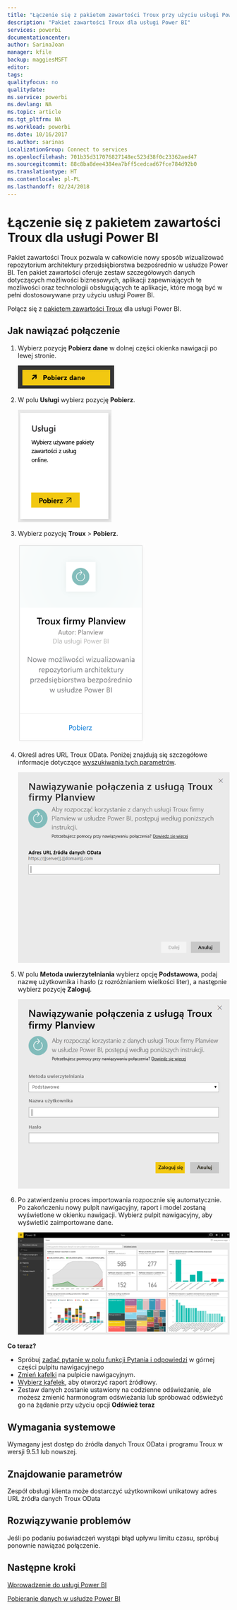 ```yaml
---
title: "Łączenie się z pakietem zawartości Troux przy użyciu usługi Power BI"
description: "Pakiet zawartości Troux dla usługi Power BI"
services: powerbi
documentationcenter: 
author: SarinaJoan
manager: kfile
backup: maggiesMSFT
editor: 
tags: 
qualityfocus: no
qualitydate: 
ms.service: powerbi
ms.devlang: NA
ms.topic: article
ms.tgt_pltfrm: NA
ms.workload: powerbi
ms.date: 10/16/2017
ms.author: sarinas
LocalizationGroup: Connect to services
ms.openlocfilehash: 701b35d317076827148ec523d38f0c23362aed47
ms.sourcegitcommit: 88c8ba8dee4384ea7bff5cedcad67fce784d92b0
ms.translationtype: HT
ms.contentlocale: pl-PL
ms.lasthandoff: 02/24/2018
---
```

# <a name="connect-to-troux-for-power-bi"></a>Łączenie się z pakietem zawartości Troux dla usługi Power BI
Pakiet zawartości Troux pozwala w całkowicie nowy sposób wizualizować repozytorium architektury przedsiębiorstwa bezpośrednio w usłudze Power BI. Ten pakiet zawartości oferuje zestaw szczegółowych danych dotyczących możliwości biznesowych, aplikacji zapewniających te możliwości oraz technologii obsługujących te aplikacje, które mogą być w pełni dostosowywane przy użyciu usługi Power BI.

Połącz się z [pakietem zawartości Troux](https://app.powerbi.com/getdata/services/troux) dla usługi Power BI.

## <a name="how-to-connect"></a>Jak nawiązać połączenie
1. Wybierz pozycję **Pobierz dane** w dolnej części okienka nawigacji po lewej stronie.
   
   ![](media/service-connect-to-troux/getdata.png)
2. W polu **Usługi** wybierz pozycję **Pobierz**.
   
   ![](media/service-connect-to-troux/services.png)
3. Wybierz pozycję **Troux** \>  **Pobierz**.
   
   ![](media/service-connect-to-troux/troux.png)
4. Określ adres URL Troux OData. Poniżej znajdują się szczegółowe informacje dotyczące [wyszukiwania tych parametrów](#FindingParams).
   
   ![](media/service-connect-to-troux/params.png)
5. W polu **Metoda uwierzytelniania** wybierz opcję **Podstawowa**, podaj nazwę użytkownika i hasło (z rozróżnianiem wielkości liter), a następnie wybierz pozycję **Zaloguj**.
   
    ![](media/service-connect-to-troux/creds.png)
6. Po zatwierdzeniu proces importowania rozpocznie się automatycznie. Po zakończeniu nowy pulpit nawigacyjny, raport i model zostaną wyświetlone w okienku nawigacji. Wybierz pulpit nawigacyjny, aby wyświetlić zaimportowane dane.
   
     ![](media/service-connect-to-troux/dashboard.png)

**Co teraz?**

* Spróbuj [zadać pytanie w polu funkcji Pytania i odpowiedzi](power-bi-q-and-a.md) w górnej części pulpitu nawigacyjnego
* [Zmień kafelki](service-dashboard-edit-tile.md) na pulpicie nawigacyjnym.
* [Wybierz kafelek](service-dashboard-tiles.md), aby otworzyć raport źródłowy.
* Zestaw danych zostanie ustawiony na codzienne odświeżanie, ale możesz zmienić harmonogram odświeżania lub spróbować odświeżyć go na żądanie przy użyciu opcji **Odśwież teraz**

## <a name="system-requirements"></a>Wymagania systemowe
Wymagany jest dostęp do źródła danych Troux OData i programu Troux w wersji 9.5.1 lub nowszej.

<a name="FindingParams"></a>

## <a name="finding-parameters"></a>Znajdowanie parametrów
Zespół obsługi klienta może dostarczyć użytkownikowi unikatowy adres URL źródła danych Troux OData

## <a name="troubleshooting"></a>Rozwiązywanie problemów
Jeśli po podaniu poświadczeń wystąpi błąd upływu limitu czasu, spróbuj ponownie nawiązać połączenie.

## <a name="next-steps"></a>Następne kroki
[Wprowadzenie do usługi Power BI](service-get-started.md)

[Pobieranie danych w usłudze Power BI](service-get-data.md)

